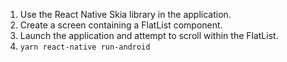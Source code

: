 1. Use the React Native Skia library in the application.  
2. Create a screen containing a FlatList component.  
3. Launch the application and attempt to scroll within the FlatList.
4. `yarn react-native run-android` 

